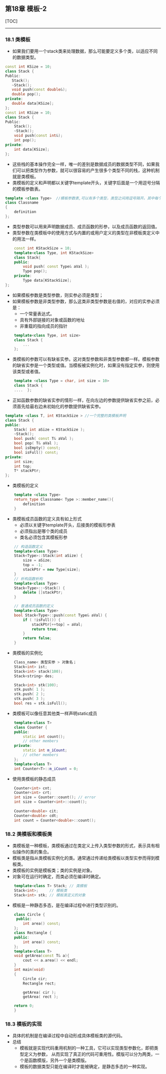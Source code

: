 ## 第18章 模板-2      

[TOC]

---

### 18.1 类模板  
- 如果我们要用一个stack类来处理数据，那么可能要定义多个类，以适应不同的数据类型。  
```C++
const int KSize = 10; 
class Stack {
Public:
   Stack();
   ~Stack();
   void push(const double&);
   double pop();
private:
   double data[KSize];
};
const int KSize = 10; 
class Stack {
Public:
    Stack();
    ~Stack();
    void push(const int&);
    int pop();
private:
    int data[KSize];
};
```

- 这些栈的基本操作完全一样，唯一的差别是数据成员的数据类型不同，如果我们可以把类型作为参数，就可以很容易的产生很多个类型不同的栈，这种机制就是类模板。      
- 类模板的定义和声明都以关键字template开头，关键字后面是一个用逗号分隔的模板参数表。  
```C++
template <class Type>  //模板参数表,可以有多个类型，类型之间用逗号隔开。其中每个类型必须使用关键字class或typename
class Classname
{
    definition
};
```

- 类型参数可以用来声明数据成员、成员函数的形参，以及成员函数的返回值。   
- 类型参数在类模板中的使用方式与内置的或用户定义的类型在非模板类定义中的用法一样。   
```C++
	const int KStackSize = 10;
	template<class Type, int KStackSize>
	class Stack{
	public:
		void push( const Type& aVal );
		Type pop();
	private:
		Type data[KStackSize];
};
```

- 如果模板参数是类型参数，则实参必须是类型；  
- 如果模板参数是非类型参数，那么这类非类型参数是右值的，对应的实参必须是：  
	- 一个常量表达式。  
	- 具有外部链接的对象或函数的地址  
	- 非重载的指向成员的指针   

```C++
	template<class Type, int size>
	class Stack {
    	...
	};
```

- 类模板的参数可以有缺省实参。这对类型参数和非类型参数都一样。模板参数的缺省实参是一个类型或值。当模板被实例化时，如果没有指定实参，则使用该类型或者值。   
```C++
	template <class Type = char, int size = 10>
	class Stack	{  
	....  };
```

- 正如函数参数的缺省实参的情形一样，在向左边的参数提供缺省实参之前，必须首先给最右边未初始化的参数提供缺省实参。  
```C++
template <class T, int KStackSize > //一个完整的类模板声明
class Stack {
public:
    Stack( int aSize = KStackSize );
    ~Stack();
    bool push( const T& aVal );
    bool pop( T& aVal );
    bool isEmpty() const;
    bool isFull() const;
private:
    int size;
    int top;
    T* stackPtr;
};
```

- 类模板的定义  
```C++
	template <class Type>
	return_type Classname< Type >::member_name(){
    	definition
	}
```

- 类模板成员函数的定义具有如上形式  
	- 必须以关键字template开头，后接类的模板形参表   
	- 必须指出是哪个类的成员  
	- 类名必须包含其模板形参  

```C++
	// 构造函数定义
	template<class Type>
	Stack<Type>::Stack(int aSize) {
   		size = aSize;
   		top = -1;
   		stackPtr = new Type[size];
	}
	// 析构函数析构
	template<class Type>
	Stack<Type>::~Stack() {
   		delete []stackPtr;
	}

	// 普通成员函数的定义
	template<class Type>
	bool Stack<Type>::push(const Type& aVal) {
    	if ( !isFull()) {
        	stackPtr[++top] = aVal; 
        	return true;
    	}
    	return false;	
	}
```

- 类模板的实例化  
```C++
	Class_name< 类型实参 > 对象名；
	Stack<int> ist;
	Stack<int> stack(100);
	Stack<string> des;

	Stack<int> stk(100);
	stk.push( 1 ); 
	stk.push( 2 );
	stk.push( 3 );
	bool res = stk.isFull();
```

- 类模板可以像任意其他类一样声明static成员  
```C++
	template<class T>
	class Counter {
	public:
    	static int count();
    	// other members
	private:
    	static int m_iCount;
    	// other members
	};
	template<class T> 
	int Counter<T>::m_iCount = 0;
```

- 使用类模板的静态成员   
```C++
	Counter<int> cnt;
	Counter<int> crt;
	int size = Counter::count(); // error
	int size = Counter<int>::count();
	
	Counter<double> cit;
	Counter<double> cdt;
	int count = Counter<double>::count();
```

### 18.2 类模板和模板类  
- 类模板是一种模板，类模板通过在类定义上传入类型参数的形式，表示具有相似操作的类的集合。  
- 模板类是指从类模板实例化的类。通常通过传递给类模板以类型实参而得到模板类。  
- 类模板的实例是模板类；类的实例是对象。  
- 对象可在运行时确定，而类必须在编译时确定。  
```C++
	template<class T> Stack; // 类模板
	Stack<int>;     // 模板类
	Stack<int> stk; // 模板类定义的对象
```

- 模板是一种静态多态，是在编译过程中进行类型识别的。  
```C++
	class Circle {
	 public:
    	int area() const;
	};
	class Rectangle {
 	public:
    	int area() const;
	};
	template<class T>
	void getArea(const T& a){
    	cout << a.area() << endl;
	}
	int main(void)
	{
    	Circle cir;
    	Rectangle rect;

    	getArea( cir );
    	getArea( rect );

    return 0;
	}
```

### 18.3 模板的实现  
- 具体的机制是在编译过程中自动形成具体模板类的源代码。  
- 总结  
	- 模板就是实现代码重用机制的一种工具，它可以实现类型参数化，即把类型定义为参数， 从而实现了真正的代码可重用性。模版可以分为两类，一个是函数模版，另外一个是类模版。
	- 模板的数据类型只能在编译时才能被确定，是静态多态的一种实现。













